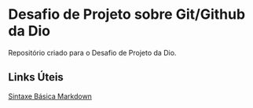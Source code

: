 # Desafio de Projeto sobre Git/Github da Dio
Repositório criado para o Desafio de Projeto da Dio.

## Links Úteis
[Sintaxe Básica Markdown](https://www.markdownguide.org/basic-syntax/)
